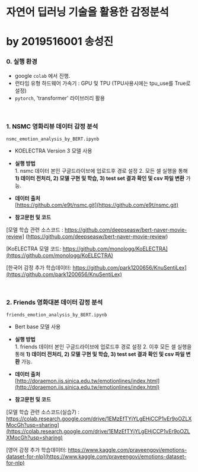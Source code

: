 # 자연어 딥러닝 기술을 활용한 감정분석 
# by 2019516001 송성진

### 0. 실행 환경
- google `colab` 에서 진행.
- 런타임 유형 하드웨어 가속기 : GPU 및 TPU (TPU사용시에는 tpu_use를 True로 설정)
- `pytorch`, 'transformer' 라이브러리 활용

<br>

### 1. NSMC 영화리뷰 데이터 감정 분석

`nsmc_emotion_analysis_by_BERT.ipynb`  
- KOELECTRA Version 3 모델 사용

- <b>실행 방법</b>  
<t>1. nsmc 데이터 본인 구글드라이브에 업로드후 경로 설정
<t>2. 모든 셀 실행을 통해 <b>1) 데이터 전처리, 2) 모델 구현 및 학습, 3) test set 결과 확인 및 csv 파일 변환</b> 가능.

- <b>데이터 출처</b>  
<t>[https://github.com/e9t/nsmc.git](https://github.com/e9t/nsmc.git)


- <b>참고문헌 및 코드</b>    

<t>[모델 학습 관련 소스코드 : 
https://github.com/deepseasw/bert-naver-movie-review] (https://github.com/deepseasw/bert-naver-movie-review)

<t>[KoELECTRA 모델 코드: https://github.com/monologg/KoELECTRA](https://github.com/monologg/KoELECTRA)

<t>[한국어 감정 추가 학습데이터: https://github.com/park1200656/KnuSentiLex](https://github.com/park1200656/KnuSentiLex)

<br>

### 2. Friends 영화대본 데이터 감정 분석

`friends_emotion_analysis_by_BERT.ipynb`  
- Bert base 모델 사용

- <b>실행 방법</b>  
<t>1. friends 데이터 본인 구글드라이브에 업로드후 경로 설정
<t>2.  이후 모든 셀 실행을 통해 <b>1) 데이터 전처리, 2) 모델 구현 및 학습, 3) test set 결과 확인 및 csv 파일 변환</b> 가능.


- <b>데이터 출처</b>  
<t>[http://doraemon.iis.sinica.edu.tw/emotionlines/index.html](http://doraemon.iis.sinica.edu.tw/emotionlines/index.html)


- <b>참고문헌 및 코드</b>  

<t>[모델 학습 관련 소스코드(실습7) : https://colab.research.google.com/drive/1EMzEfTYjYLgEHjCCP1vEr9oOZLXMocGh?usp=sharing](https://colab.research.google.com/drive/1EMzEfTYjYLgEHjCCP1vEr9oOZLXMocGh?usp=sharing)

<t>[영어 감정 추가 학습데이터: https://www.kaggle.com/praveengovi/emotions-dataset-for-nlp](https://www.kaggle.com/praveengovi/emotions-dataset-for-nlp)



<br>


